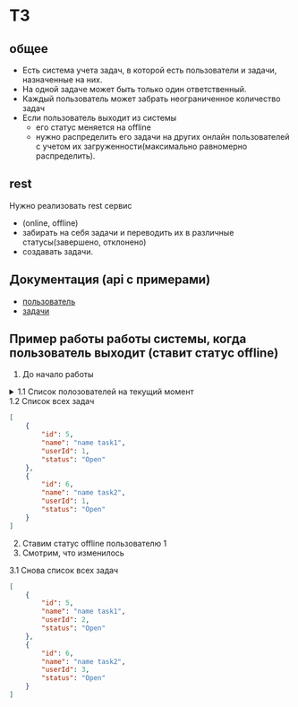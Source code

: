 # ТЗ 
## общее
- Есть система учета задач, в которой есть пользователи и задачи, назначенные на них.
- На одной задаче может быть только один ответственный. 
- Каждый пользователь может забрать неограниченное количество задач
- Если пользователь выходит из системы
    - его статус меняется на offline
    - нужно распределить его задачи на других онлайн пользователей с учетом их загруженности(максимально равномерно распределить).

## rest
Нужно реализовать rest сервис
- (online, offline)
- забирать на себя задачи и переводить их в различные статусы(завершено, отклонено)
- создавать задачи.

## Документация (api c примерами)
- [пользователь](https://documenter.getpostman.com/view/6588996/RztoMTwv)
- [задачи](https://documenter.getpostman.com/view/6588996/RztoMojU)

## Пример работы работы системы, когда пользователь выходит (ставит статус offline)
1. До начало работы
<details>
<summary>1.1 Список полозователей на текущий момент</summary>

Пользователь 4 не должен участвовать, т.к. он offline
Должны задачи взять пользовать 2 и 3
```json
[
    {
        "id": 1,
        "username": "user1",
        "email": "email1",
        "status": "Online"
    },
    {
        "id": 2,
        "username": "user2",
        "email": "email2",
        "status": "Online"
    },
    {
        "id": 3,
        "username": "user3",
        "email": "email3",
        "status": "Online"
    },
    {
        "id": 4,
        "username": "user4",
        "email": "email4",
        "status": "Offline"
    }
]
```
</details>

<detail>
<summary>1.2 Список всех задач</summary>

```json
[
    {
        "id": 5,
        "name": "name task1",
        "userId": 1,
        "status": "Open"
    },
    {
        "id": 6,
        "name": "name task2",
        "userId": 1,
        "status": "Open"
    }
]
```
</details>

2. Ставим статус offline пользователю 1
3. Смотрим, что изменилось

<detail>
<summary>3.1 Снова список всех задач</summary>

```json
[
    {
        "id": 5,
        "name": "name task1",
        "userId": 2,
        "status": "Open"
    },
    {
        "id": 6,
        "name": "name task2",
        "userId": 3,
        "status": "Open"
    }
]
```
</details>






